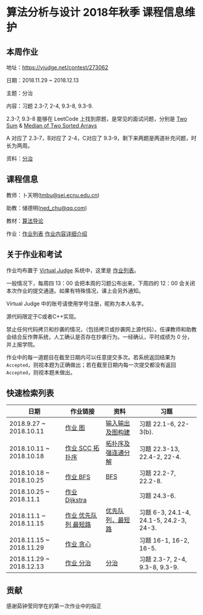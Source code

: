 # 算法分析与设计 2018年秋季 课程信息维护

## 本周作业
地址：https://vjudge.net/contest/273062

日期：2018.11.29 ~ 2018.12.13

主题：分治

内容：习题 2.3-7, 2-4, 9.3-8, 9.3-9.

2.3-7, 9.3-8 能够在 LeetCode 上找到原题，是常见的面试问题，分别是 [Two Sum](https://leetcode.com/problems/two-sum/) & [Median of Two Sorted Arrays](https://leetcode.com/problems/median-of-two-sorted-arrays/)

A 对应了 2.3-7，B对应了 2-4，C对应了 9.3-9，剩下来两题是两道补充问题，时长为两周。

资料：[分治](./tutorial-on-binary-search.md)

## 课程信息
教师：卜天明(tmbu@sei.ecnu.edu.cn)

助教：储德明(ned_chu@qq.com)

教材：[算法导论](https://www.amazon.cn/dp/B00AK7BYJY/)

作业：[作业列表](https://vjudge.net/contest#category=all&running=0&title=&owner=seitraining) [作业内容详细介绍](./course-detail.md)

## 关于作业和考试
作业均布置于 [Virtual Judge](https://vjudge.net/) 系统中，这里是 [作业列表](https://vjudge.net/contest#category=all&running=0&title=&owner=seitraining)。

一般情况下，每周四 13：00 会把本周的习题公布出来，下周四的 12：00 会关闭本次作业的提交通道。如果有特殊情况，课上会另外通知。

Virtual Judge 中的账号请使用学号注册，昵称为本人名字。

源代码限定于C或者C++实现。

禁止任何代码拷贝和抄袭的情况，（包括拷贝或抄袭网上源代码）。任课教师和助教会结合反作弊系统，人工确认是否存在抄袭行为。一经确认，平时成绩为 0 分，并上报学院。

作业中的每一道题目在截至日期内可以任意提交多次。若系统返回结果为 `Accepted`，则视本题为正确做出；若在截至日期内每一次提交都没有返回 `Accepted`，则视本题未做出。

## 快速检索列表

| 日期                    | 作业链接                                                  | 资料                                                       | 习题                                     |
| ----------------------- | --------------------------------------------------------- | ---------------------------------------------------------- | ---------------------------------------- |
| 2018.9.27 ~ 2018.10.11  | [作业 图](https://vjudge.net/contest/256823)              | [输入输出及图构建](./tutorial-on-IO-graph-construction.md) | 习题 22.1-6, 22-3(b).                    |
| 2018.10.11 ~ 2018.10.18 | [作业 SCC 拓扑序](https://vjudge.net/contest/260682)      | [拓扑序及强连通分解](./tutorial-topo-SCC.md)               | 习题 22.3-13, 22.4-2, 22-4.              |
| 2018.10.18 ~ 2018.10.25 | [作业 BFS](https://vjudge.net/contest/262867)             | [BFS](./tutorial-on-BFS.md)                                | 习题 22.2-7, 22.2-8.                     |
| 2018.10.25 ~ 2018.11.1  | [作业 Dijkstra](https://vjudge.net/contest/265008)        |                                                            | 习题 24.3-6.                             |
| 2018.11.1 ~ 2018.11.15  | [作业 优先队列 最短路](https://vjudge.net/contest/266714) | [优先队列，最短路](tutorial-on-PQ-SP.md)                   | 习题  6-3, 24.1-4, 24.1-5, 24.2-3, 24-3. |
| 2018.11.15 ~ 2018.11.29 | [作业 贪心](https://vjudge.net/contest/270091)            |                                                            | 习题  16-1, 16-2, 16-5.                  |
| 2018.11.29 ~ 2018.12.13 | [作业 分治](https://vjudge.net/contest/273062)            | [分治](./tutorial-on-divide-and-conquer.md)                     | 习题 2.3-7, 2-4, 9.3-8, 9.3-9.           |
## 贡献
感谢茹钟莹同学在的第一次作业中的指正
